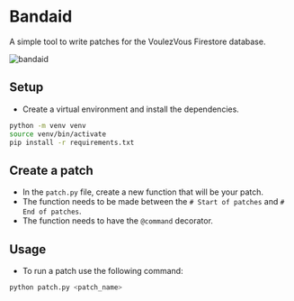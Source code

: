 # Bandaid
A simple tool to write patches for the VoulezVous Firestore database.

![bandaid](https://github.com/voulezvous-app/Bandaid/assets/70067036/179b46b6-90b5-4191-bc60-6ea7a61a0e7b)


## Setup
- Create a virtual environment and install the dependencies.
```bash
python -m venv venv
source venv/bin/activate
pip install -r requirements.txt
```

## Create a patch
- In the `patch.py` file, create a new function that will be your patch.
- The function needs to be made between the `# Start of patches` and `# End of patches`.
- The function needs to have the `@command` decorator.

## Usage
- To run a patch use the following command:
```bash
python patch.py <patch_name>
```
